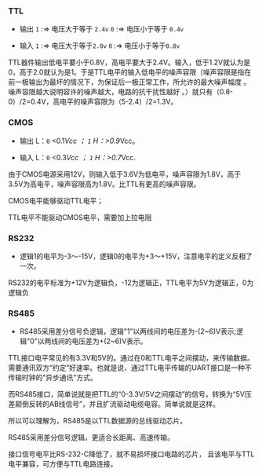 ### TTL 
* 输出 `1` :=> 电压大于等于 `2.4v`  `0` :=> 电压小于等于 `0.4v` 

* 输入 `1` :=> 电压大于等于`2.0v`  `0` :=> 电压小于等于`0.8v` 

TTL器件输出低电平要小于0.8V，高电平要大于2.4V。输入，低于1.2V就认为是0，高于2.0就认为是1。于是TTL电平的输入低电平的噪声容限（噪声容限是指在前一极输出为最坏的情况下，为保证后一极正常工作，所允许的最大噪声幅度 。噪声容限越大说明容许的噪声越大，电路的抗干扰性越好 。）就只有（0.8-0）/2=0.4V，高电平的噪声容限为（5-2.4）/2=1.3V。

### CMOS
* 输出 L：`0` <0.1*Vcc ； `1` H：>0.9*Vcc。 

* 输入 L：`0` <0.3*Vcc ； `1` H：>0.7*Vcc.

由于CMOS电源采用12V，则输入低于3.6V为低电平，噪声容限为1.8V，高于3.5V为高电平，噪声容限高为1.8V。比TTL有更高的噪声容限。

CMOS电平能够驱动TTL电平；

TTL电平不能驱动CMOS电平，需要加上拉电阻

### RS232

 * 逻辑1的电平为-3～-15V，逻辑0的电平为+3～+15V，注意电平的定义反相了一次。

RS232的电平标准为+12V为逻辑负，-12为逻辑正，TTL电平为5V为逻辑正，0为逻辑负

### RS485

* RS485采用差分信号负逻辑，逻辑"1”以两线间的电压差为-(2~6)V表示;逻辑"0"以两线间的电压差为+(2~6)V表示。

TTL接口电平常见的有3.3V和5V的。通过在0和TTL电平之间摆动，来传输数据。需要通讯双方“约定”好速率。也就是说，通过TTL电平传输的UART接口是一种不传输时钟的"异步通讯"方式。

而RS485接口，简单说就是把TTL的“0-3.3V/5V之间摆动”的信号，转换为“5V压差颠倒反转的AB线信号”，并且扩流驱动电缆电容。简单说就是这样。

所以可以理解为，RS485是以TTL数据源的总线驱动芯片。

RS485采用差分信号逻辑，更适合长距离、高速传输。

接口信号电平比RS-232-C降低了，就不易损坏接口电路的芯片， 且该电平与TTL电平兼容，可方便与TTL电路连接。